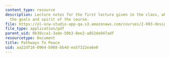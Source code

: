 ```yaml
---
content_type: resource
description: Lecture notes for the first lecture given in the class, which captures
  the goals and spirit of the course.
file: https://ol-ocw-studio-app-qa.s3.amazonaws.com/courses/2-993-designing-paths-to-peace-fall-2002/aa22df160964b988bb4dea57322ea6e0_pathways_course_outline.pdf
file_type: application/pdf
parent_uid: 0b38cca1-3ade-50b3-0ee2-a852de047adf
resourcetype: Document
title: Pathways To Peace
uid: aa22df16-0964-b988-bb4d-ea57322ea6e0
---
```

